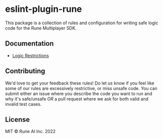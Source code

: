 # eslint-plugin-rune

This package is a collection of rules and configuration for writing safe logic code for the Rune Multiplayer SDK.

## Documentation

- [Logic Restrictions](https://developers.rune.ai/docs/multiplayer/logic-restrictions)

## Contributing

We'd love to get your feedback these rules! Do let us know if you feel like some of our rules are excessively restrictive, or miss unsafe code. You can submit either an issue where you describe the code you want to run and why it's safe/unsafe _OR_ a pull request where we ask for both valid and invalid test cases.

## License

MIT © Rune AI Inc. 2022
